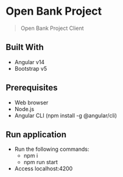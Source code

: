 
# Open Bank Project

> Open Bank Project Client

## Built With

- Angular v14
- Bootstrap v5

## Prerequisites

- Web browser
- Node.js
- Angular CLI (npm install -g @angular/cli)

## Run application

- Run the following commands:
    - npm i
    - npm run start
- Access localhost:4200

